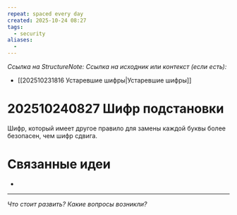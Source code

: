 ```yaml
---
repeat: spaced every day
created: 2025-10-24 08:27
tags:
  - security
aliases:
  -
---
```

*Ссылка на StructureNote:*
*Ссылка на исходник или контекст (если есть):*
- [[202510231816 Устаревшие шифры|Устаревшие шифры]] 

# 202510240827 Шифр подстановки
Шифр, который имеет другое правило для замены каждой буквы более безопасен, чем шифр сдвига.
# Связанные идеи

- 

---

*Что стоит развить? Какие вопросы возникли?*
